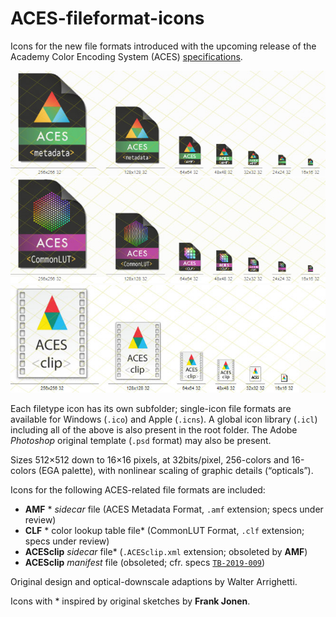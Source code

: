 # ACES-fileformat-icons
Icons for the new file formats introduced with the upcoming release of the Academy Color Encoding System (ACES) [specifications](https://github.com/ampas/).

![AMF](AMF/AMF.jpg)
![CLF](CLF/CLF.jpg)
![ACESclip (old)](ACESclip_manifest/ACESclip.jpg)

Each filetype icon has its own subfolder; single-icon file formats are available for Windows (`.ico`) and Apple (`.icns`). A global icon library (`.icl`) including all of the above is also present in the root folder.
The Adobe *Photoshop* original template (`.psd` format) may also be present.

Sizes 512×512 down to 16×16 pixels, at 32bits/pixel, 256-colors and 16-colors (EGA palette), with nonlinear scaling of graphic details (“opticals”).

Icons for the following ACES-related file formats are included:

 * **AMF** * *sidecar* file (ACES Metadata Format, `.amf` extension; specs under review)
 * **CLF** * color lookup table file* (CommonLUT Format, `.clf` extension; specs under review)
 * **ACESclip** *sidecar* file* (`.ACESclip.xml` extension; obsoleted by **AMF**)
 * **ACESclip** *manifest* file (obsoleted; cfr. specs [`TB-2019-009`](http://j.mp/TB-2014-009))

Original design and optical-downscale adaptions by Walter Arrighetti.

Icons with * inspired by original sketches by **Frank Jonen**.
